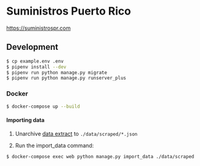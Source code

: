 # Suministros Puerto Rico

https://suministrospr.com

## Development

```bash
$ cp example.env .env
$ pipenv install --dev
$ pipenv run python manage.py migrate
$ pipenv run python manage.py runserver_plus
```

### Docker

```bash
$ docker-compose up --build
```

#### Importing data

1. Unarchive [data extract](https://github.com/Code4PuertoRico/suministrospr/issues/8#issuecomment-573977666) to `./data/scraped/*.json`

2. Run the import_data command:

  ```bash
  $ docker-compose exec web python manage.py import_data ./data/scraped
  ```
